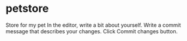 # petstore
Store for my pet
In the editor, write a bit about yourself.
Write a commit message that describes your changes.
Click Commit changes button.
